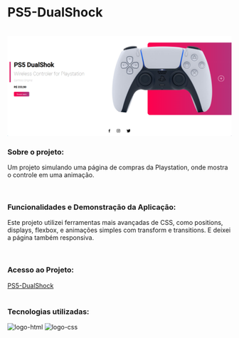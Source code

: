 <h1>PS5-DualShock</h1>
<br>
<img width="800px" src="https://github.com/Robx33/Ps5-DualShok/blob/master/assets/2023-03-13%20(11).png?raw=true">

<h3>Sobre o projeto:</h3>
<p> Um projeto simulando uma página de compras da Playstation, onde mostra o controle em uma animação. </p>
<br>
<h3>Funcionalidades e Demonstração da Aplicação:</h3>
<p>Este projeto utilizei ferramentas mais avançadas de CSS, como positions, displays, flexbox, e animações simples com transform e transitions. E deixei a página também responsiva. </p>
<br>
<h3>Acesso ao Projeto:</h3>
<a href="https://robx33.github.io/Ps5-DualShok/">PS5-DualShock</a>
<br>
<br>
<h3>Tecnologias utilizadas:</h3>
  <img src="https://img.shields.io/badge/HTML5-E34F26?style=for-the-badge&logo=html5&logoColor=white" alt="logo-html" />
  <img src="https://img.shields.io/badge/CSS3-1572B6?style=for-the-badge&logo=css3&logoColor=white" alt="logo-css" />
